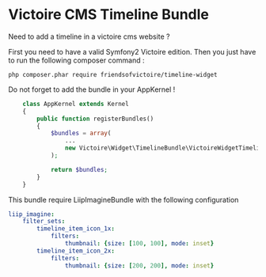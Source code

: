 Victoire CMS Timeline Bundle
============

Need to add a timeline in a victoire cms website ?

First you need to have a valid Symfony2 Victoire edition.
Then you just have to run the following composer command :

    php composer.phar require friendsofvictoire/timeline-widget

Do not forget to add the bundle in your AppKernel !

```php
    class AppKernel extends Kernel
    {
        public function registerBundles()
        {
            $bundles = array(
                ...
                new Victoire\Widget\TimelineBundle\VictoireWidgetTimelineBundle(),
            );

            return $bundles;
        }
    }
```

This bundle require LiipImagineBundle with the following configuration

```yml
liip_imagine:
    filter_sets:
        timeline_item_icon_1x:
            filters:
                thumbnail: {size: [100, 100], mode: inset}
        timeline_item_icon_2x:
            filters:
                thumbnail: {size: [200, 200], mode: inset}
```
